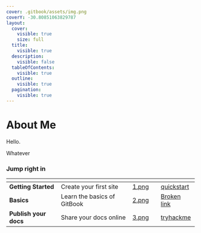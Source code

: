 ```yaml
---
cover: .gitbook/assets/img.png
coverY: -30.80851063829787
layout:
  cover:
    visible: true
    size: full
  title:
    visible: true
  description:
    visible: false
  tableOfContents:
    visible: true
  outline:
    visible: true
  pagination:
    visible: true
---
```


# About Me

Hello.

Whatever

### Jump right in

<table data-view="cards"><thead><tr><th></th><th></th><th data-hidden data-card-cover data-type="files"></th><th data-hidden></th><th data-hidden data-card-target data-type="content-ref"></th></tr></thead><tbody><tr><td><strong>Getting Started</strong></td><td>Create your first site</td><td><a href=".gitbook/assets/1.png">1.png</a></td><td></td><td><a href="security-notes/quickstart/">quickstart</a></td></tr><tr><td><strong>Basics</strong></td><td>Learn the basics of GitBook</td><td><a href=".gitbook/assets/2.png">2.png</a></td><td></td><td><a href="broken-reference">Broken link</a></td></tr><tr><td><strong>Publish your docs</strong></td><td>Share your docs online</td><td><a href=".gitbook/assets/3.png">3.png</a></td><td></td><td><a href="security-notes/tryhackme/">tryhackme</a></td></tr></tbody></table>
